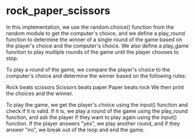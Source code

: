# rock_paper_scissors
In this implementation, we use the random.choice() function from the random module to get the computer's choice, and we define a play_round function to determine the winner of a single round of the game based on the player's choice and the computer's choice. We also define a play_game function to play multiple rounds of the game until the player chooses to stop.

To play a round of the game, we compare the player's choice to the computer's choice and determine the winner based on the following rules:

Rock beats scissors
Scissors beats paper
Paper beats rock
We then print the choices and the winner.

To play the game, we get the player's choice using the input() function and check if it is valid. If it is, we play a round of the game using the play_round function, and ask the player if they want to play again using the input() function. If the player answers "yes", we play another round, and if they answer "no", we break out of the loop and end the game.
